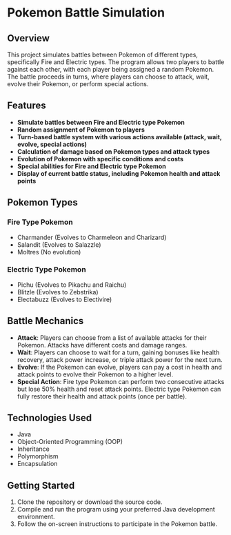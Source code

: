 # Pokemon Battle Simulation

## Overview

This project simulates battles between Pokemon of different types, specifically Fire and Electric types. The program allows two players to battle against each other, with each player being assigned a random Pokemon. The battle proceeds in turns, where players can choose to attack, wait, evolve their Pokemon, or perform special actions.

## Features

- **Simulate battles between Fire and Electric type Pokemon**
- **Random assignment of Pokemon to players**
- **Turn-based battle system with various actions available (attack, wait, evolve, special actions)**
- **Calculation of damage based on Pokemon types and attack types**
- **Evolution of Pokemon with specific conditions and costs**
- **Special abilities for Fire and Electric type Pokemon**
- **Display of current battle status, including Pokemon health and attack points**

## Pokemon Types

### Fire Type Pokemon
- Charmander (Evolves to Charmeleon and Charizard)
- Salandit (Evolves to Salazzle)
- Moltres (No evolution)

### Electric Type Pokemon
- Pichu (Evolves to Pikachu and Raichu)
- Blitzle (Evolves to Zebstrika)
- Electabuzz (Evolves to Electivire)

## Battle Mechanics

- **Attack**: Players can choose from a list of available attacks for their Pokemon. Attacks have different costs and damage ranges.
- **Wait**: Players can choose to wait for a turn, gaining bonuses like health recovery, attack power increase, or triple attack power for the next turn.
- **Evolve**: If the Pokemon can evolve, players can pay a cost in health and attack points to evolve their Pokemon to a higher level.
- **Special Action**: Fire type Pokemon can perform two consecutive attacks but lose 50% health and reset attack points. Electric type Pokemon can fully restore their health and attack points (once per battle).

## Technologies Used

- Java
- Object-Oriented Programming (OOP)
- Inheritance
- Polymorphism
- Encapsulation

## Getting Started

1. Clone the repository or download the source code.
2. Compile and run the program using your preferred Java development environment.
3. Follow the on-screen instructions to participate in the Pokemon battle.
